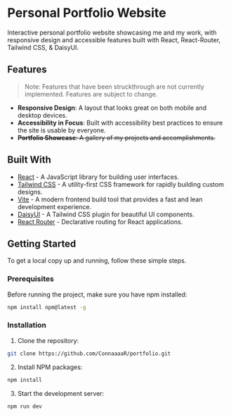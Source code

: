 # Personal Portfolio Website

Interactive personal portfolio website showcasing me and my work, with responsive design and accessible features built with React, React-Router, Tailwind CSS, & DaisyUI. 



## Features
>Note: Features that have been struckthrough are not currently implemented. Features are subject to change.
- **Responsive Design**: A layout that looks great on both mobile and desktop devices.
- **Accessibility in Focus**: Built with accessibility best practices to ensure the site is usable by everyone.
- ~~**Portfolio Showcase**: A gallery of my projects and accomplishments.~~

## Built With

- [React](https://reactjs.org/) - A JavaScript library for building user interfaces.
- [Tailwind CSS](https://tailwindcss.com/) - A utility-first CSS framework for rapidly building custom designs.
- [Vite](https://vitejs.dev/) - A modern frontend build tool that provides a fast and lean development experience.
- [DaisyUI](https://daisyui.com/) - A Tailwind CSS plugin for beautiful UI components.
- [React Router](https://reactrouter.com/) - Declarative routing for React applications.


## Getting Started

To get a local copy up and running, follow these simple steps.

### Prerequisites

Before running the project, make sure you have npm installed:
```bash
npm install npm@latest -g
```

### Installation

1. Clone the repository:
```bash
git clone https://github.com/ConnaaaaR/portfolio.git
```

2. Install NPM packages:
```bash
npm install
```

3. Start the development server:
```bash
npm run dev
```